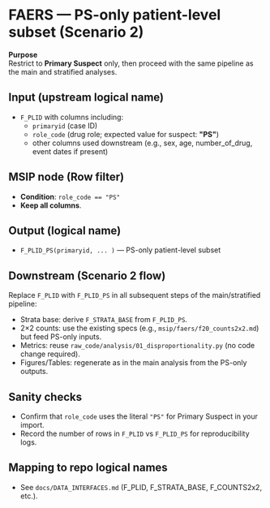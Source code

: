 # FAERS — PS-only patient-level subset (Scenario 2)

**Purpose**  
Restrict to **Primary Suspect** only, then proceed with the same pipeline as the main and stratified analyses.

## Input (upstream logical name)
- `F_PLID` with columns including:
  - `primaryid` (case ID)
  - `role_code` (drug role; expected value for suspect: **"PS"**)
  - other columns used downstream (e.g., sex, age, number_of_drug, event dates if present)

## MSIP node (Row filter)
- **Condition**: `role_code == "PS"`
- **Keep all columns**.

## Output (logical name)
- `F_PLID_PS(primaryid, ... )` — PS-only patient-level subset

## Downstream (Scenario 2 flow)
Replace `F_PLID` with `F_PLID_PS` in all subsequent steps of the main/stratified pipeline:
- Strata base: derive `F_STRATA_BASE` from `F_PLID_PS`.
- 2×2 counts: use the existing specs (e.g., `msip/faers/f20_counts2x2.md`) but feed PS-only inputs.
- Metrics: reuse `raw_code/analysis/01_disproportionality.py` (no code change required).
- Figures/Tables: regenerate as in the main analysis from the PS-only outputs.

## Sanity checks
- Confirm that `role_code` uses the literal `"PS"` for Primary Suspect in your import.
- Record the number of rows in `F_PLID` vs `F_PLID_PS` for reproducibility logs.

## Mapping to repo logical names
- See `docs/DATA_INTERFACES.md` (F_PLID, F_STRATA_BASE, F_COUNTS2x2, etc.).
